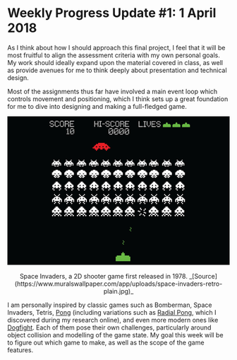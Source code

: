 # Weekly Progress Update #1: 1 April 2018

As I think about how I should approach this final project, I feel that it will be most fruitful to align the assessment criteria with my own personal goals. My work should ideally expand upon the material covered in class, as well as provide avenues for me to think deeply about presentation and technical design.

Most of the assignments thus far have involved a main event loop which controls movement and positioning, which I think sets up a great foundation for me to dive into designing and making a full-fledged game.

![Space Invaders](space-invaders.png)
<div style="text-align: center;">Space Invaders, a 2D shooter game first released in 1978. _[Source](https://www.muralswallpaper.com/app/uploads/space-invaders-retro-plain.jpg)_</div>

I am personally inspired by classic games such as Bomberman, Space Invaders, Tetris, [Pong](http://www.ponggame.org/) (including variations such as [Radial Pong](http://www.ponggame.org/radial-pong.php), which I discovered during my research online), and even more modern ones like [Dogfight](https://armorgames.com/play/3227/dogfight). Each of them pose their own challenges, particularly around object collision and modelling of the game state. My goal this week will be to figure out which game to make, as well as the scope of the game features.
